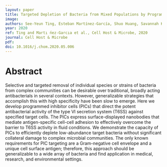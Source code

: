 ```yaml
---
layout: paper
title: Targeted Depletion of Bacteria from Mixed Populations by Programmable Adhesion with Antagonistic Competitor Cells
image: 
authors: See-Yeun Ting, Esteban Martínez-García, Shuo Huang, Savannah K Bertolli, Katherine A Kelly, Kevin J Cutler, Elizabeth D Su, Hui Zhi, Qing Tang, Matthew C Radey, Manuela Raffatellu, S Brook Peterson, Víctor de Lorenzo, Joseph D Mougous.
year: 2020
ref: Ting and Martı ́nez-Garcıa et al., Cell Host & Microbe, 2020
journal: Cell Host & Microbe
pdf: 
doi: 10.1016/j.chom.2020.05.006
---
```


# Abstract
Selective and targeted removal of individual species or strains of bacteria from complex communities can be desirable over traditional, broadly acting antibacterials in several contexts. However, generalizable strategies that accomplish this with high specificity have been slow to emerge. Here we develop programmed inhibitor cells (PICs) that direct the potent antibacterial activity of the type VI secretion system (T6SS) against specified target cells. The PICs express surface-displayed nanobodies that mediate antigen-specific cell-cell adhesion to effectively overcome the barrier to T6SS activity in fluid conditions. We demonstrate the capacity of PICs to efficiently deplete low-abundance target bacteria without significant collateral damage to complex microbial communities. The only known requirements for PIC targeting are a Gram-negative cell envelope and a unique cell surface antigen; therefore, this approach should be generalizable to a wide array of bacteria and find application in medical, research, and environmental settings.
